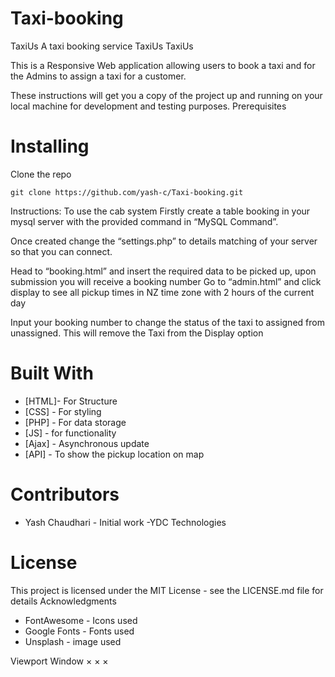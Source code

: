 # Taxi-booking
TaxiUs
A taxi booking service 
TaxiUs
TaxiUs

This is a Responsive Web application allowing users to book a taxi and for the Admins to assign a taxi for a customer.

These instructions will get you a copy of the project up and running on your local machine for development and testing purposes.
Prerequisites

# Installing

Clone the repo
```
git clone https://github.com/yash-c/Taxi-booking.git
```
Instructions:
To use the cab system Firstly create a table booking in your mysql server with the provided command in “MySQL Command”. 

Once created change the “settings.php” to details matching of your server so that you can connect.

Head to “booking.html” and insert the required data to be picked up, upon submission you will receive a booking number
Go to “admin.html” and click display to see all pickup times in NZ time zone with 2 hours of the current day

Input your booking number to change the status of the taxi to assigned from unassigned. This will remove the Taxi from the Display option

# Built With

* [HTML]- For Structure
* [CSS] - For styling
* [PHP] - For data storage
* [JS] - for functionality
* [Ajax] - Asynchronous update
* [API] - To show the pickup location on map

# Contributors

* Yash Chaudhari - Initial work -YDC Technologies

# License

This project is licensed under the MIT License - see the LICENSE.md file for details
Acknowledgments

* FontAwesome - Icons used
* Google Fonts - Fonts used
* Unsplash - image used

Viewport Window × × ×
